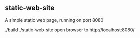 ## static-web-site

A simple static web page, running on port 8080

./build
./static-web-site
open browser to http://localhost:8080/

